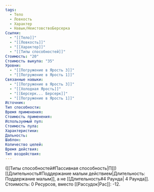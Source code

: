 ```yaml
---
tags:
  - Тело
  - Ловкость
  - Характер
  - Навык/НеистовствоБерсерка
Ссылки:
  - "[[Тело]]"
  - "[[Ловкость]]"
  - "[[Характер]]"
  - "[[Типы способностей]]"
Стоимость: "20"
Стоимость выкупа: "35"
Уровни:
  - "[[Погружение в Ярость 3]]"
  - "[[Погружение в Ярость 1]]"
Связанные навыки:
  - "[[Погружение в Ярость 3]]"
  - "[[Холодная Ярость]]"
  - "[[Берсерк... Берсерк]]"
  - "[[Погружение в Ярость 1]]"
Источник:
Тип способности:
Время применения:
Стоимость применения:
Используемый пул:
Стоимость пула:
Характеристики:
Дальность:
Шаблон:
Количество целей:
Время действия:
Тип воздействия:
---
```

([[Типы способностей#Пассивная способность|П]]) [[Длительность#Поддержание малым действием|Длительность: Поддержание малым]], а не [[Длительность#4 Раунда| 4 Раунда]].
Стоимость: 0 Ресурсов, вместо [[Рассудок|Рас]]: -12. 